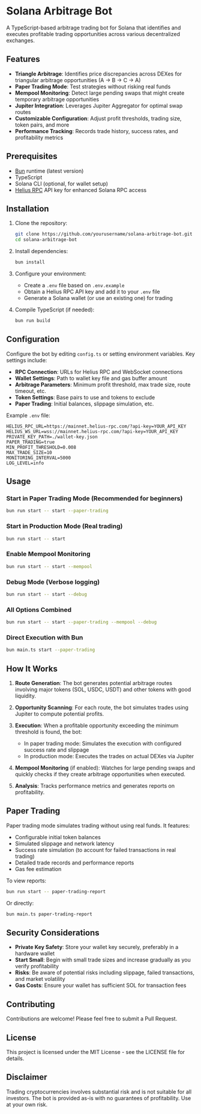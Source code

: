 # Solana Arbitrage Bot

A TypeScript-based arbitrage trading bot for Solana that identifies and executes profitable trading opportunities across various decentralized exchanges.

## Features

- **Triangle Arbitrage**: Identifies price discrepancies across DEXes for triangular arbitrage opportunities (A → B → C → A)
- **Paper Trading Mode**: Test strategies without risking real funds
- **Mempool Monitoring**: Detect large pending swaps that might create temporary arbitrage opportunities
- **Jupiter Integration**: Leverages Jupiter Aggregator for optimal swap routes
- **Customizable Configuration**: Adjust profit thresholds, trading size, token pairs, and more
- **Performance Tracking**: Records trade history, success rates, and profitability metrics

## Prerequisites

- [Bun](https://bun.sh/) runtime (latest version)
- TypeScript
- Solana CLI (optional, for wallet setup)
- [Helius RPC](https://helius.xyz/) API key for enhanced Solana RPC access

## Installation

1. Clone the repository:
   ```bash
   git clone https://github.com/yourusername/solana-arbitrage-bot.git
   cd solana-arbitrage-bot
   ```

2. Install dependencies:
   ```bash
   bun install
   ```

3. Configure your environment:
   - Create a `.env` file based on `.env.example`
   - Obtain a Helius RPC API key and add it to your `.env` file
   - Generate a Solana wallet (or use an existing one) for trading

4. Compile TypeScript (if needed):
   ```bash
   bun run build
   ```

## Configuration

Configure the bot by editing `config.ts` or setting environment variables. Key settings include:

- **RPC Connection**: URLs for Helius RPC and WebSocket connections
- **Wallet Settings**: Path to wallet key file and gas buffer amount
- **Arbitrage Parameters**: Minimum profit threshold, max trade size, route timeout, etc.
- **Token Settings**: Base pairs to use and tokens to exclude
- **Paper Trading**: Initial balances, slippage simulation, etc.

Example `.env` file:

```
HELIUS_RPC_URL=https://mainnet.helius-rpc.com/?api-key=YOUR_API_KEY
HELIUS_WS_URL=wss://mainnet.helius-rpc.com/?api-key=YOUR_API_KEY
PRIVATE_KEY_PATH=./wallet-key.json
PAPER_TRADING=true
MIN_PROFIT_THRESHOLD=0.008
MAX_TRADE_SIZE=10
MONITORING_INTERVAL=5000
LOG_LEVEL=info
```

## Usage

### Start in Paper Trading Mode (Recommended for beginners)

```bash
bun run start -- start --paper-trading
```

### Start in Production Mode (Real trading)

```bash
bun run start -- start
```

### Enable Mempool Monitoring

```bash
bun run start -- start --mempool
```

### Debug Mode (Verbose logging)

```bash
bun run start -- start --debug
```

### All Options Combined

```bash
bun run start -- start --paper-trading --mempool --debug
```

### Direct Execution with Bun

```bash
bun main.ts start --paper-trading
```

## How It Works

1. **Route Generation**: The bot generates potential arbitrage routes involving major tokens (SOL, USDC, USDT) and other tokens with good liquidity.

2. **Opportunity Scanning**: For each route, the bot simulates trades using Jupiter to compute potential profits.

3. **Execution**: When a profitable opportunity exceeding the minimum threshold is found, the bot:
   - In paper trading mode: Simulates the execution with configured success rate and slippage
   - In production mode: Executes the trades on actual DEXes via Jupiter

4. **Mempool Monitoring** (if enabled): Watches for large pending swaps and quickly checks if they create arbitrage opportunities when executed.

5. **Analysis**: Tracks performance metrics and generates reports on profitability.

## Paper Trading

Paper trading mode simulates trading without using real funds. It features:

- Configurable initial token balances
- Simulated slippage and network latency
- Success rate simulation (to account for failed transactions in real trading)
- Detailed trade records and performance reports
- Gas fee estimation

To view reports:

```bash
bun run start -- paper-trading-report
```

Or directly:

```bash
bun main.ts paper-trading-report
```

## Security Considerations

- **Private Key Safety**: Store your wallet key securely, preferably in a hardware wallet
- **Start Small**: Begin with small trade sizes and increase gradually as you verify profitability
- **Risks**: Be aware of potential risks including slippage, failed transactions, and market volatility
- **Gas Costs**: Ensure your wallet has sufficient SOL for transaction fees

## Contributing

Contributions are welcome! Please feel free to submit a Pull Request.

## License

This project is licensed under the MIT License - see the LICENSE file for details.

## Disclaimer

Trading cryptocurrencies involves substantial risk and is not suitable for all investors. The bot is provided as-is with no guarantees of profitability. Use at your own risk.
